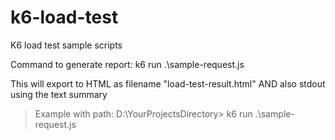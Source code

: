 
# k6-load-test

K6 load test sample scripts

  Command to generate report: 
  k6 run .\sample-request.js
  
  This will export to HTML as filename "load-test-result.html" AND also stdout using the text summary
  
  > Example with path: 
  D:\YourProjectsDirectory> k6 run .\sample-request.js
